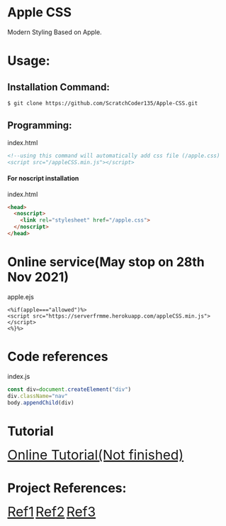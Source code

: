 # Apple CSS
Modern Styling Based on Apple.

# Usage:

## Installation Command:

```bash
$ git clone https://github.com/ScratchCoder135/Apple-CSS.git
```

## Programming:
index.html
```html
<!--using this command will automatically add css file (/apple.css)
<script src="/appleCSS.min.js"></script>
```
#### For noscript installation
index.html
```html
<head>
  <noscript>
    <link rel="stylesheet" href="/apple.css">
  </noscript>
</head>
```
# Online service(May stop on 28th Nov 2021)
apple.ejs
```ejs
<%if(apple==="allowed")%>
<script src="https://serverfrmme.herokuapp.com/appleCSS.min.js"></script>
<%}%>
```

# Code references
index.js
```js
const div=document.createElement("div")
div.className="nav"
body.appendChild(div)
```

# Tutorial

<a style="font-size:30px;" href="https://applecss.netlify.app/">Online Tutorial(Not finished)</a>

# Project References:
<a style="font-size:30px;" href="https://sec-id.netlify.app/index.html">Ref1</a>
<a style="font-size:30px;" href="https://serverfrmme.herokuapp.com/applecss">Ref2</a>
<a style="font-size:30px;" href="https://serverfrmme.herokuapp.com/studioproj">Ref3</a>
